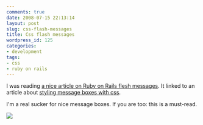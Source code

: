 ```yaml
---
comments: true
date: 2008-07-15 22:13:14
layout: post
slug: css-flash-messages
title: Css flash messages
wordpress_id: 125
categories:
- development
tags:
- css
- ruby on rails
---
```


I was reading [a nice article on Ruby on Rails flesh messages](http://rubypond.com/articles/2008/07/11/useful-flash-messages-in-rails/). It linked to an article about [styling message boxes with css](http://www.jankoatwarpspeed.com/post/2008/05/22/CSS-Message-Boxes-for-different-message-types.aspx).

I'm a real sucker for nice message boxes. If you are too: this is a must-read.

![](http://www.vanutsteen.nl/wp-content/uploads/2008/07/flash_message.png)

